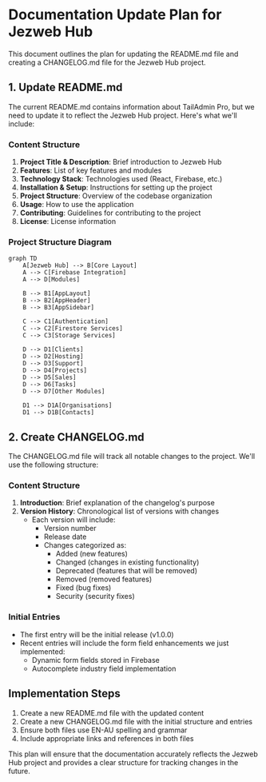 # Documentation Update Plan for Jezweb Hub

This document outlines the plan for updating the README.md file and creating a CHANGELOG.md file for the Jezweb Hub project.

## 1. Update README.md

The current README.md contains information about TailAdmin Pro, but we need to update it to reflect the Jezweb Hub project. Here's what we'll include:

### Content Structure

1. **Project Title & Description**: Brief introduction to Jezweb Hub
2. **Features**: List of key features and modules
3. **Technology Stack**: Technologies used (React, Firebase, etc.)
4. **Installation & Setup**: Instructions for setting up the project
5. **Project Structure**: Overview of the codebase organization
6. **Usage**: How to use the application
7. **Contributing**: Guidelines for contributing to the project
8. **License**: License information

### Project Structure Diagram

```mermaid
graph TD
    A[Jezweb Hub] --> B[Core Layout]
    A --> C[Firebase Integration]
    A --> D[Modules]
    
    B --> B1[AppLayout]
    B --> B2[AppHeader]
    B --> B3[AppSidebar]
    
    C --> C1[Authentication]
    C --> C2[Firestore Services]
    C --> C3[Storage Services]
    
    D --> D1[Clients]
    D --> D2[Hosting]
    D --> D3[Support]
    D --> D4[Projects]
    D --> D5[Sales]
    D --> D6[Tasks]
    D --> D7[Other Modules]
    
    D1 --> D1A[Organisations]
    D1 --> D1B[Contacts]
```

## 2. Create CHANGELOG.md

The CHANGELOG.md file will track all notable changes to the project. We'll use the following structure:

### Content Structure

1. **Introduction**: Brief explanation of the changelog's purpose
2. **Version History**: Chronological list of versions with changes
   - Each version will include:
     - Version number
     - Release date
     - Changes categorized as:
       - Added (new features)
       - Changed (changes in existing functionality)
       - Deprecated (features that will be removed)
       - Removed (removed features)
       - Fixed (bug fixes)
       - Security (security fixes)

### Initial Entries

- The first entry will be the initial release (v1.0.0)
- Recent entries will include the form field enhancements we just implemented:
  - Dynamic form fields stored in Firebase
  - Autocomplete industry field implementation

## Implementation Steps

1. Create a new README.md file with the updated content
2. Create a new CHANGELOG.md file with the initial structure and entries
3. Ensure both files use EN-AU spelling and grammar
4. Include appropriate links and references in both files

This plan will ensure that the documentation accurately reflects the Jezweb Hub project and provides a clear structure for tracking changes in the future.